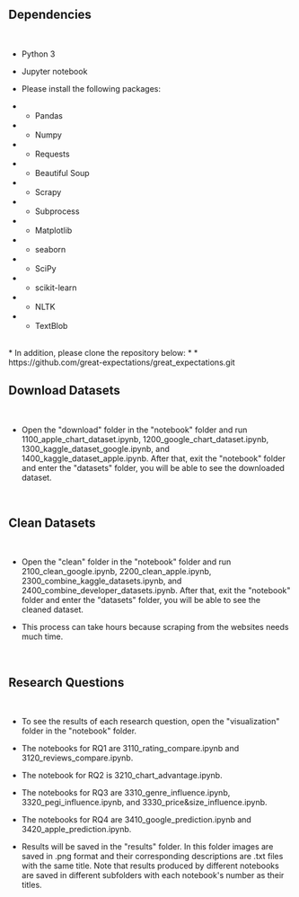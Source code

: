 ## Dependencies
 <br/> 

* Python 3
 
* Jupyter notebook
 
* Please install the following packages:
 
* * Pandas
* * Numpy
* * Requests
* * Beautiful Soup
* * Scrapy
* * Subprocess
* * Matplotlib
* * seaborn
* * SciPy
* * scikit-learn
* * NLTK
* * TextBlob

 <br/>
* In addition, please clone the repository below:
* * https://github.com/great-expectations/great_expectations.git

 <br/> 

## Download Datasets
 <br/> 
 
* Open the "download" folder in the "notebook" folder and run 1100_apple_chart_dataset.ipynb, 1200_google_chart_dataset.ipynb, 1300_kaggle_dataset_google.ipynb, and 1400_kaggle_dataset_apple.ipynb.
After that, exit the "notebook" folder and enter the "datasets" folder, you will be able to see the downloaded dataset.
 <br/> 

## Clean Datasets
 <br/> 

* Open the "clean" folder in the "notebook" folder and run 2100_clean_google.ipynb, 2200_clean_apple.ipynb, 
2300_combine_kaggle_datasets.ipynb, and 2400_combine_developer_datasets.ipynb.
After that, exit the "notebook" folder and enter the "datasets" folder, you will be able to see the cleaned dataset.

* This process can take hours because scraping from the websites needs much time.
 <br/> 

## Research Questions
 <br/> 

* To see the results of each research question, open the "visualization" folder in the "notebook" folder.

* The notebooks for RQ1 are 3110_rating_compare.ipynb and 3120_reviews_compare.ipynb.

* The notebook for RQ2 is
3210_chart_advantage.ipynb.

* The notebooks for RQ3 are
3310_genre_influence.ipynb, 3320_pegi_influence.ipynb, and 3330_price&size_influence.ipynb.

* The notebooks for RQ4 are
3410_google_prediction.ipynb and 3420_apple_prediction.ipynb.

* Results will be saved in the "results" folder. In this folder images are saved in .png format and their corresponding descriptions are .txt files with the same title. Note that results produced by different notebooks are saved in different subfolders with each notebook's number as their titles.  

